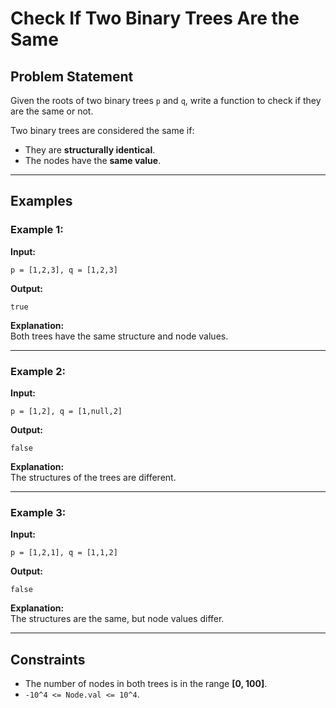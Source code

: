 # Check If Two Binary Trees Are the Same

## Problem Statement

Given the roots of two binary trees `p` and `q`, write a function to check if they are the same or not.

Two binary trees are considered the same if:
- They are **structurally identical**.
- The nodes have the **same value**.

---

## Examples

### Example 1:

**Input:**  
```plaintext
p = [1,2,3], q = [1,2,3]
```
**Output:**  
```plaintext
true
```
**Explanation:**  
Both trees have the same structure and node values.

---

### Example 2:

**Input:**  
```plaintext
p = [1,2], q = [1,null,2]
```
**Output:**  
```plaintext
false
```
**Explanation:**  
The structures of the trees are different.

---

### Example 3:

**Input:**  
```plaintext
p = [1,2,1], q = [1,1,2]
```
**Output:**  
```plaintext
false
```
**Explanation:**  
The structures are the same, but node values differ.

---

## Constraints

- The number of nodes in both trees is in the range **[0, 100]**.
- `-10^4 <= Node.val <= 10^4`.